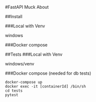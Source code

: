 #FastAPI Muck About


##Install

###Local with Venv

windows

###Docker compose


##Tests
###Local with Venv

windows/venv



###Docker compose (needed for db tests)

```
docker-compose up
docker exec -it [containerId] /bin/sh
cd tests
pytest
```